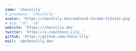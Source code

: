 ```yaml
---
name: 'chocolily'
# pronouns: 'chocolily'
avatar: 'https://chocolily.dev/android-chrome-512x512.png'
# bio: 'd(-_-)b'
website: 'https://chocolily.dev'
twitter: 'https://x.com/Choco_Lily__'
github: 'https://github.com/choco-lily'
mail: 'x@chocolily.dev'
---
```

